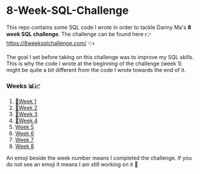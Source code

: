 # 8-Week-SQL-Challenge

This repo contains some SQL code I wrote in order to tackle Danny Ma's **8 week SQL challenge**. The challenge can be found here 👉 https://8weeksqlchallenge.com/ 👈

The goal I set before taking on this challenge was to improve my SQL skills. This is why the code I wrote at the beginning of the challenge (week 1) might be quite a bit different from the code I wrote towards the end of it.

### Weeks 📊📈
1. [🍝Week 1](https://github.com/ilovedadata/8-Week-SQL-Challenge/tree/main/Week%201)
2. [🍕Week 2](https://github.com/ilovedadata/8-Week-SQL-Challenge/tree/main/Week%202)
3. [🍖Week 3](https://github.com/ilovedadata/8-Week-SQL-Challenge/tree/main/Week%203)
4. [🏦Week 4](https://github.com/ilovedadata/8-Week-SQL-Challenge/tree/main/Week%204)
5. [Week 5](https://github.com/ilovedadata/8-Week-SQL-Challenge/tree/main/Week%205)
6. [Week 6](https://github.com/ilovedadata/8-Week-SQL-Challenge/tree/main/Week%206)
7. [Week 7](https://github.com/ilovedadata/8-Week-SQL-Challenge/tree/main/Week%207)
8. [Week 8](https://github.com/ilovedadata/8-Week-SQL-Challenge/tree/main/Week%2018)

An emoji beside the week number means I completed the challenge. If you do not see an emoji it means I am still working on it 👷
